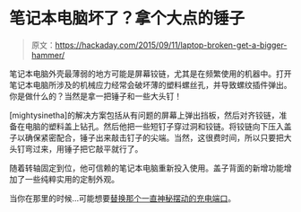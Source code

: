 # 笔记本电脑坏了？拿个大点的锤子

> 原文：<https://hackaday.com/2015/09/11/laptop-broken-get-a-bigger-hammer/>

笔记本电脑外壳最薄弱的地方可能是屏幕铰链，尤其是在频繁使用的机器中。打开笔记本电脑所涉及的机械应力经常会破坏薄的塑料螺丝孔，并导致螺纹插件弹出。你是做什么的？当然是拿一把锤子和一些大头钉！

[mightysinetha]的解决方案包括从有问题的屏幕上弹出挡板，然后对齐铰链，准备在电脑的塑料盖上钻孔。然后他把一些短钉子穿过洞和铰链。将铰链向下压入盖子以确保紧密配合，锤子出来敲击钉子的尖端。当然，这很费时间，所以只要把大头钉弯过来，用锤子把它敲平就行了。

随着转轴固定到位，他可信赖的笔记本电脑重新投入使用。盖子背面的新增功能增加了一些纯粹实用的定制外观。

当你在那里的时候…可能想要[替换那个一直神秘摆动的充电端口](http://hackaday.com/2011/11/23/fixing-that-broken-laptop-power-jack/)。